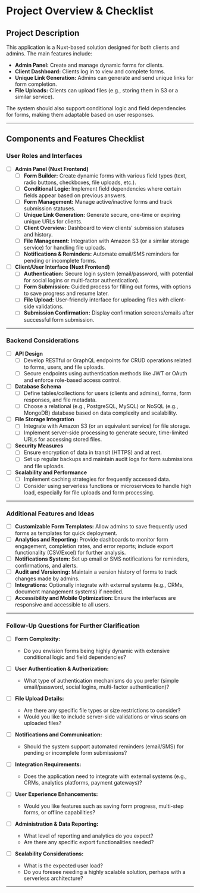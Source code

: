 # Project Overview & Checklist

## Project Description

This application is a Nuxt-based solution designed for both clients and admins. The main features include:

- **Admin Panel:** Create and manage dynamic forms for clients.
- **Client Dashboard:** Clients log in to view and complete forms.
- **Unique Link Generation:** Admins can generate and send unique links for form completion.
- **File Uploads:** Clients can upload files (e.g., storing them in S3 or a similar service).

The system should also support conditional logic and field dependencies for forms, making them adaptable based on user responses.

---

## Components and Features Checklist

### User Roles and Interfaces

- [ ] **Admin Panel (Nuxt Frontend)**
  - [ ] **Form Builder:** Create dynamic forms with various field types (text, radio buttons, checkboxes, file uploads, etc.).
  - [ ] **Conditional Logic:** Implement field dependencies where certain fields appear based on previous answers.
  - [ ] **Form Management:** Manage active/inactive forms and track submission statuses.
  - [ ] **Unique Link Generation:** Generate secure, one-time or expiring unique URLs for clients.
  - [ ] **Client Overview:** Dashboard to view clients' submission statuses and history.
  - [ ] **File Management:** Integration with Amazon S3 (or a similar storage service) for handling file uploads.
  - [ ] **Notifications & Reminders:** Automate email/SMS reminders for pending or incomplete forms.

- [ ] **Client/User Interface (Nuxt Frontend)**
  - [ ] **Authentication:** Secure login system (email/password, with potential for social logins or multi-factor authentication).
  - [ ] **Form Submission:** Guided process for filling out forms, with options to save progress and resume later.
  - [ ] **File Upload:** User-friendly interface for uploading files with client-side validations.
  - [ ] **Submission Confirmation:** Display confirmation screens/emails after successful form submission.

---

### Backend Considerations

- [ ] **API Design**
  - [ ] Develop RESTful or GraphQL endpoints for CRUD operations related to forms, users, and file uploads.
  - [ ] Secure endpoints using authentication methods like JWT or OAuth and enforce role-based access control.

- [ ] **Database Schema**
  - [ ] Define tables/collections for users (clients and admins), forms, form responses, and file metadata.
  - [ ] Choose a relational (e.g., PostgreSQL, MySQL) or NoSQL (e.g., MongoDB) database based on data complexity and scalability.

- [ ] **File Storage Integration**
  - [ ] Integrate with Amazon S3 (or an equivalent service) for file storage.
  - [ ] Implement server-side processing to generate secure, time-limited URLs for accessing stored files.

- [ ] **Security Measures**
  - [ ] Ensure encryption of data in transit (HTTPS) and at rest.
  - [ ] Set up regular backups and maintain audit logs for form submissions and file uploads.

- [ ] **Scalability and Performance**
  - [ ] Implement caching strategies for frequently accessed data.
  - [ ] Consider using serverless functions or microservices to handle high load, especially for file uploads and form processing.

---

### Additional Features and Ideas

- [ ] **Customizable Form Templates:** Allow admins to save frequently used forms as templates for quick deployment.
- [ ] **Analytics and Reporting:** Provide dashboards to monitor form engagement, completion rates, and error reports; include export functionality (CSV/Excel) for further analysis.
- [ ] **Notifications System:** Set up email or SMS notifications for reminders, confirmations, and alerts.
- [ ] **Audit and Versioning:** Maintain a version history of forms to track changes made by admins.
- [ ] **Integrations:** Optionally integrate with external systems (e.g., CRMs, document management systems) if needed.
- [ ] **Accessibility and Mobile Optimization:** Ensure the interfaces are responsive and accessible to all users.

---

### Follow-Up Questions for Further Clarification

- [ ] **Form Complexity:**  
  - Do you envision forms being highly dynamic with extensive conditional logic and field dependencies?

- [ ] **User Authentication & Authorization:**  
  - What type of authentication mechanisms do you prefer (simple email/password, social logins, multi-factor authentication)?

- [ ] **File Upload Details:**  
  - Are there any specific file types or size restrictions to consider?  
  - Would you like to include server-side validations or virus scans on uploaded files?

- [ ] **Notifications and Communication:**  
  - Should the system support automated reminders (email/SMS) for pending or incomplete form submissions?

- [ ] **Integration Requirements:**  
  - Does the application need to integrate with external systems (e.g., CRMs, analytics platforms, payment gateways)?

- [ ] **User Experience Enhancements:**  
  - Would you like features such as saving form progress, multi-step forms, or offline capabilities?

- [ ] **Administration & Data Reporting:**  
  - What level of reporting and analytics do you expect?  
  - Are there any specific export functionalities needed?

- [ ] **Scalability Considerations:**  
  - What is the expected user load?  
  - Do you foresee needing a highly scalable solution, perhaps with a serverless architecture?

---